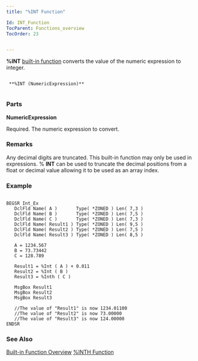 ```yaml
---
title: "%INT Function"

Id: INT_Function
TocParent: Functions_overview
TocOrder: 23


---
```


**%INT** [built-in function](Functions_overview.html) converts the value of the numeric expression to integer. 

```

 **%INT (NumericExpression)** 
        
```

### Parts

**NumericExpression** 

Required. The numeric expression to convert.


### Remarks
Any decimal digits are truncated. This built-in function may only be used in expressions. % **INT** can be used to truncate the decimal positions from a float or decimal value allowing it to be used as an array index. 

### Example

```

BEGSR Int_Ex
   DclFld Name( A )       Type( *ZONED ) Len( 7,3 )
   DclFld Name( B )       Type( *ZONED ) Len( 7,5 )
   DclFld Name( C )       Type( *ZONED ) Len( 7,3 )
   DclFld Name( Result1 ) Type( *ZONED ) Len( 9,5 )
   DclFld Name( Result2 ) Type( *ZONED ) Len( 7,5 )
   DclFld Name( Result3 ) Type( *ZONED ) Len( 8,5 )

   A = 1234.567
   B = 73.73442 
   C = 128.789

   Result1 = %Int ( A ) + 0.011
   Result2 = %Int ( B )
   Result3 = %Inth ( C )

   MsgBox Result1
   MsgBox Result2
   MsgBox Result3

   //The value of "Result1" is now 1234.01100
   //The value of "Result2" is now 73.00000   
   //The value of "Result3" is now 124.00000
ENDSR
```

### See Also
[Built-in Function Overview](Functions_overview.html)
[%INTH Function](INTH_Function.html) 
